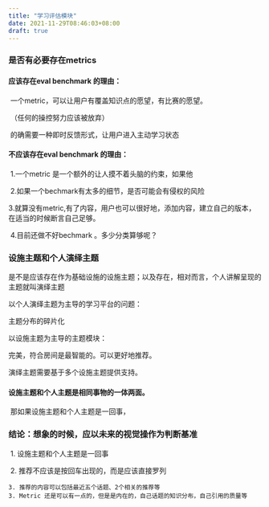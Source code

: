 ```yaml
---
title: "学习评估模块"
date: 2021-11-29T08:46:03+08:00
draft: true
---
```


### 是否有必要存在metrics

#### 	应该存在eval benchmark 的理由：

​	一个metric，可以让用户有覆盖知识点的愿望，有比赛的愿望。

​	（任何的操控努力应该被放弃）

​	的确需要一种即时反馈形式，让用户进入主动学习状态

#### 	不应该存在eval benchmark 的理由：

​	1.一个metric 是一个额外的让人摸不着头脑的约束，如果他

​	2.如果一个bechmark有太多的细节，是否可能会有侵权的风险

​	3.就算没有metric,有了内容，用户也可以很好地，添加内容，建立自己的版本，在适当的时候断言自己足够。

​	4.目前还做不好bechmark 。多少分类算够呢？



### 设施主题和个人演绎主题

​	是不是应该存在作为基础设施的设施主题；以及存在，相对而言，个人讲解呈现的主题就叫演绎主题

以个人演绎主题为主导的学习平台的问题：

主题分布的碎片化

以设施主题为主导的主题模块：

完美，符合房间是最智能的。可以更好地推荐。

演绎主题需要基于多个设施主题提供支持。

#### 设施主题和个人主题是相同事物的一体两面。

​	那如果设施主题和个人主题是一回事，

### 结论：想象的时候，应以未来的视觉操作为判断基准

​	1. 设施主题和个人主题是一回事

​	2. 推荐不应该是按回车出现的，而是应该直接罗列

	3. 推荐的内容可以包括最近五个话题、2个相关的推荐等
	3. Metric 还是可以有一点的，但是是内在的，自己话题的知识分布，自己引用的质量等
